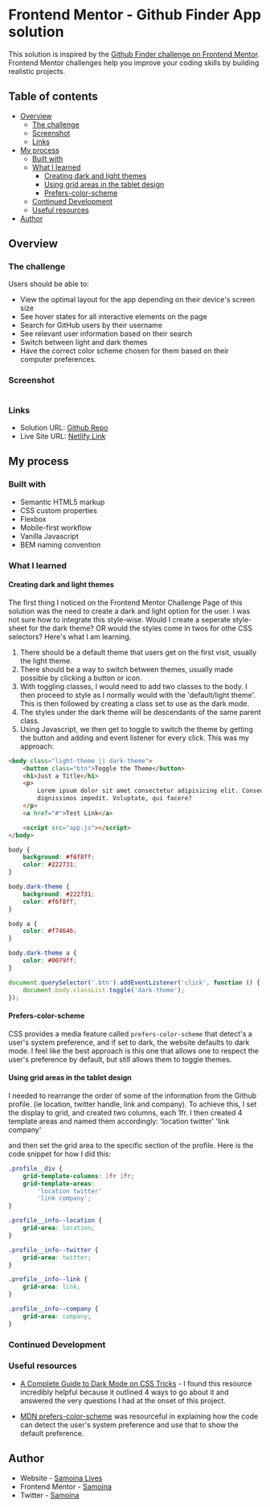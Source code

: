 # Frontend Mentor - Github Finder App solution

This solution is inspired by the [Github Finder challenge on Frontend Mentor](https://www.frontendmentor.io/challenges/github-user-search-app-Q09YOgaH6). Frontend Mentor challenges help you improve your coding skills by building realistic projects.

## Table of contents

- [Overview](#overview)
  - [The challenge](#the-challenge)
  - [Screenshot](#screenshot)
  - [Links](#links)
- [My process](#my-process)
  - [Built with](#built-with)
  - [What I learned](#what-i-learned)
    - [Creating dark and light themes](#creating-dark-and-light-themes)
    - [Using grid areas in the tablet design](#using-grid-areas-in-the-tablet-design)
    - [Prefers-color-scheme](#prefers-color-scheme)
  - [Continued Development](#continued-development)
  - [Useful resources](#useful-resources)
- [Author](#author)

## Overview

### The challenge

Users should be able to:

- View the optimal layout for the app depending on their device's screen size
- See hover states for all interactive elements on the page
- Search for GitHub users by their username
- See relevant user information based on their search
- Switch between light and dark themes
- Have the correct color scheme chosen for them based on their computer preferences.

### Screenshot

![]()

### Links

- Solution URL: [Github Repo](https://github.com/samoina/github-finder-app)
- Live Site URL: [Netlify Link](https://samoina-github-finder-app.netlify.app/)

## My process

### Built with

- Semantic HTML5 markup
- CSS custom properties
- Flexbox
- Mobile-first workflow
- Vanilla Javascript
- BEM naming convention

### What I learned

#### Creating dark and light themes

The first thing I noticed on the Frontend Mentor Challenge Page of this solution was the need to create a dark and light option for the user. I was not sure how to integrate this style-wise. Would I create a seperate style-sheet for the dark theme? OR would the styles come in twos for othe CSS selectors? Here's what I am learning.

1. There should be a default theme that users get on the first visit, usually the light theme.
2. There should be a way to switch between themes, usually made possible by clicking a button or icon.
3. With toggling classes, I would need to add two classes to the body. I then proceed to style as I normally would with the 'default/light theme'. This is then followed by creating a class set to use as the dark mode.
4. The styles under the dark theme will be descendants of the same parent class.
5. Using Javascript, we then get to toggle to switch the theme by getting the button and adding and event listener for every click. This was my approach:

```html
<body class="light-theme || dark-theme">
	<button class="btn">Toggle the Theme</button>
	<h1>Just a Title</h1>
	<p>
		Lorem ipsum dolor sit amet consectetur adipisicing elit. Consequatur a
		dignissimos impedit. Voluptate, qui facere?
	</p>
	<a href="#">Test Link</a>

	<script src="app.js"></script>
</body>
```

```css
body {
	background: #f6f8ff;
	color: #222731;
}

body.dark-theme {
	background: #222731;
	color: #f6f8ff;
}

body a {
	color: #f74646;
}

body.dark-theme a {
	color: #0079ff;
}
```

```javascript
document.querySelector('.btn').addEventListener('click', function () {
	document.body.classList.toggle('dark-theme');
});
```

#### Prefers-color-scheme

CSS provides a media feature called `prefers-color-scheme` that detect's a user's system preference, and if set to dark, the website defaults to dark mode. I feel like the best approach is this one that allows one to respect the user's preference by default, but still allows them to toggle themes.

#### Using grid areas in the tablet design

I needed to rearrange the order of some of the information from the Github profile. (ie location, twitter handle, link and company). To achieve this, I set the display to grid, and created two columns, each 1fr. I then created 4 template areas and named them accordingly:
'location twitter'
'link company'

and then set the grid area to the specific section of the profile. Here is the code snippet for how I did this:

```css
.profile__div {
	grid-template-columns: 1fr 1fr;
	grid-template-areas:
		'location twitter'
		'link company';
}

.profile__info--location {
	grid-area: location;
}

.profile__info--twitter {
	grid-area: twitter;
}

.profile__info--link {
	grid-area: link;
}

.profile__info--company {
	grid-area: company;
}
```

### Continued Development

### Useful resources

- [A Complete Guide to Dark Mode on CSS Tricks](https://css-tricks.com/a-complete-guide-to-dark-mode-on-the-web/) - I found this resource incredibly helpful because it outlined 4 ways to go about it and answered the very questions I had at the onset of this project.

- [MDN prefers-color-scheme](https://developer.mozilla.org/en-US/docs/Web/CSS/@media/prefers-color-scheme) was resourceful in explaining how the code can detect the user's system preference and use that to show the default preference.

## Author

- Website - [Samoina Lives](https://samoinalives.wordpress.com/)
- Frontend Mentor - [Samoina](https://www.frontendmentor.io/profile/samoina)
- Twitter - [Samoina](https://www.twitter.com/samoina)
